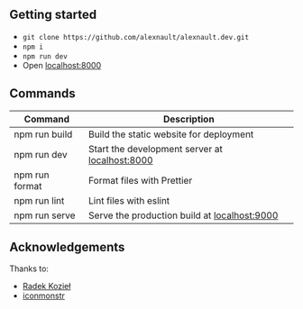 
## Getting started

- `git clone https://github.com/alexnault/alexnault.dev.git`
- `npm i`
- `npm run dev`
- Open [localhost:8000](https://localhost:8000)

## Commands

| Command        | Description                                                             |
| -------------- | ----------------------------------------------------------------------- |
| npm run build  | Build the static website for deployment                                 |
| npm run dev    | Start the development server at [localhost:8000](http://localhost:8000) |
| npm run format | Format files with Prettier                                              |
| npm run lint   | Lint files with eslint                                                  |
| npm run serve  | Serve the production build at [localhost:9000](http://localhost:9000)   |


## Acknowledgements

Thanks to:

- [Radek Kozieł](https://github.com/panr)
- [iconmonstr](https://iconmonstr.com)
